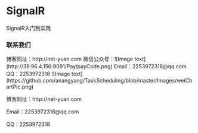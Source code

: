 # SignalR
SignalR入门到实践
<h3>联系我们</h3>
博客网址：http://net-yuan.com
微信公众号：![Image text](http://39.96.4.156:9091/Pay/payCode.png)
Email：2253972318@qq.com
QQ：2253972318
 ![Image text](https://github.com/anangyang/TaskScheduling/blob/master/Images/weiChartPic.png)
 <p>博客网址：http://net-yuan.com</p></p>
<p>Email：2253972318@qq.com</p>
<p>QQ：2253972318</p>